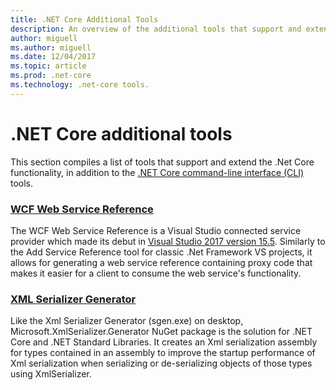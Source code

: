 ```yaml
---
title: .NET Core Additional Tools
description: An overview of the additional tools that support and extend .Net Core functionality.
author: miguell
ms.author: miguell
ms.date: 12/04/2017
ms.topic: article
ms.prod: .net-core
ms.technology: .net-core tools.
---
```

# .NET Core additional tools
This section compiles a list of tools that support and extend the .Net Core functionality, in addition to the [.NET Core command-line interface (CLI)](..\tools\index.md) tools.


### [WCF Web Service Reference](WCF-Web-Service-Reference-guide.md)
The WCF Web Service Reference is a Visual Studio connected service provider which made its debut in [Visual Studio 2017 version 15.5](https://www.visualstudio.com/en-us/news/releasenotes/vs2017-relnotes#WCFTools). Similarly to the Add Service Reference tool for classic .Net Framework VS projects, it allows for generating a web service reference containing proxy code that makes it easier for a client to consume the web service's functionality.

### [XML Serializer Generator](xmlserializergenerator-instructions.md)
Like the Xml Serializer Generator (sgen.exe) on desktop, Microsoft.XmlSerializer.Generator NuGet package is the solution for .NET Core and .NET Standard Libraries. It creates an Xml serialization assembly for types contained in an assembly to improve the startup performance of Xml serialization when serializing or de-serializing objects of those types using XmlSerializer. 
